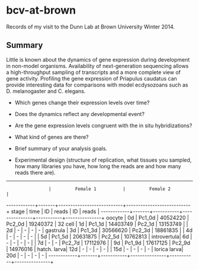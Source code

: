 bcv-at-brown
============

Records of my visit to the Dunn Lab at Brown University Winter 2014.

Summary
-------

Little is known about the dynamics of gene expression during development in non-model organisms. Availability of next-generation sequencing allows a high-throughput sampling of transcripts and a more complete view of gene activity. Profiling the gene expression of Priapulus caudatus can provide interesting data for comparisons with model ecdysozoans such as D. melanogaster and C. elegans.

* Which genes change their expression levels over time?
* Does the dynamics reflect any developmental event?
* Are the gene expression levels congruent with the in situ hybridizations?
* What kind of genes are there?


* Brief summary of your analysis goals.
* Experimental design (structure of replication, what tissues you sampled, how many libraries you have, how long the reads are and how many reads there are).

-----------------------------------------------------------------------------
					|		  Female 1			|		  Female 2			|
------------+-------+---------------------------+---------------------------+
	stage	|  time	|	  ID	|	  reads		|	  ID	|	  reads		|
------------+-------+-----------+---------------+-----------+---------------+
   oocyte	|	0d	|	Pc1_0d	|	40524220	|	Pc2_0d	|	19240372	|
   32 cell	|	1d	|	Pc1_1d	|	14403749	|	Pc2_1d	|	13153749	|
			|	2d	|	  -		|		-		|	  -		|		-		|
  gastrula	|	3d	|	Pc1_3d	|	30566620	|	Pc2_3d	|	18861835	|
			|	4d	|	  -		|		-		|	  -		|		-		|
			|	5d	|	Pc1_5d	|	20631875	|	Pc2_5d	|	10762813	|
introvertula|	6d	|	  -		|		-		|	  -		|		-		|
			|	7d	|	  -		|		-		|	Pc2_7d	|	17112976	|
			|	9d	|	Pc1_9d	|	17617125	|	Pc2_9d	|	14976016	|
hatch. larva|  12d	|	  -		|		-		|	  -		|		-		|
			|  15d	|	  -		|		-		|	  -		|		-		|
lorica larva|  20d	|	  -		|		-		|	  -		|		-		|
------------+-------+-----------+---------------+-----------+---------------+
